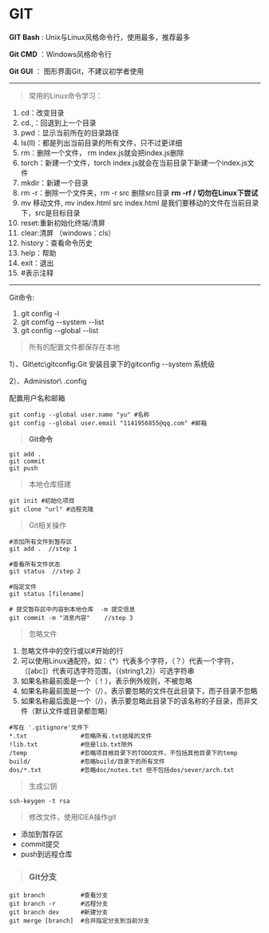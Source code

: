 # GIT

**GIT Bash** : Unix与Linux风格命令行，使用最多，推荐最多

**Git CMD** ：Windows风格命令行

**Git GUI** ： 图形界面Git，不建议初学者使用

***

> 常用的Linux命令学习：

1. cd：改变目录
2. cd.,：回退到上一个目录
3. pwd：显示当前所在的目录路径
4. Is(II)：都是列出当前目录的所有文件，只不过更详细
5. rm：删除一个文件， rm index.js就会把index.js删除
6. torch：新建一个文件，torch index.js就会在当前目录下新建一个index.js文件
7. mkdir：新建一个目录
8. rm -r：删除一个文件夹，rm -r src 删除src目录  **rm -rf / 切勿在Linux下尝试**
9. mv 移动文件, mv index.html src index.html 是我们要移动的文件在当前目录下，src是目标目录
10. reset:重新初始化终端/清屏
11. clear:清屏 （windows：cls）
12. history：查看命令历史
13. help：帮助
14. exit：退出
15. #表示注释

***

Git命令:

1. git config -l
2. git comfig --system --list
3. git config --global --list

> 所有的配置文件都保存在本地

1）、Git\etc\gitconfig:Git 安装目录下的gitconfig --system 系统级

2）、Administor\ .config

配置用户名和邮箱

```
git config --global user.name "yu" #名称
git config --global user.email "1141956855@qq.com" #邮箱
```

> **Git命令**

```
git add .
git commit
git push
```



> 本地仓库搭建

```
git init #初始化项目
git clone "url" #远程克隆
```

> Git相关操作

```
#添加所有文件到暂存区
git add .  //step 1

#查看所有文件状态
git status	//step 2

#指定文件
git status [filename]

# 提交暂存区中内容到本地仓库  -m 提交信息
git commit -m "消息内容"	//step 3
```



> 忽略文件

1. 忽略文件中的空行或以#开始的行
2. 可以使用Linux通配符。如：（*）代表多个字符，（？）代表一个字符，（[abc]）代表可选字符范围，（{string1,2}）可选字符串
3. 如果名称最前面是一个（！），表示例外规则，不被忽略
4. 如果名称最前面是一个（/），表示要忽略的文件在此目录下，而子目录不忽略
5. 如果名称最后面是一个（/），表示要忽略此目录下的该名称的子目录，而非文件（默认文件或目录都忽略）

```
#写在 '.gitignore'文件下
*.txt 				#忽略所有.txt结尾的文件
!lib.txt			#但是lib.txt除外
/temp 				#忽略项目根目录下的TODO文件，不包括其他目录下的temp
build/				#忽略build/目录下的所有文件
dos/*.txt			#忽略doc/notes.txt 但不包括dos/sever/arch.txt
```

> 生成公钥

```
ssh-keygen -t rsa
```

> 修改文件，使用IDEA操作git

- 添加到暂存区
- commit提交
- push到远程仓库



> ### Git分支

```
git branch			#查看分支
git branch -r		#远程分支
git branch dev 		#新建分支
git merge [branch] 	#合并指定分支到当前分支
```

